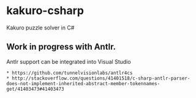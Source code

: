 # kakuro-csharp
Kakuro puzzle solver in C#

## Work in progress with Antlr.

Antlr support can be integrated into Visual Studio

    * https://github.com/tunnelvisionlabs/antlr4cs
    * http://stackoverflow.com/questions/41401518/c-sharp-antlr-parser-does-not-implement-inherited-abstract-member-tokennames-get/41403473#41403473

